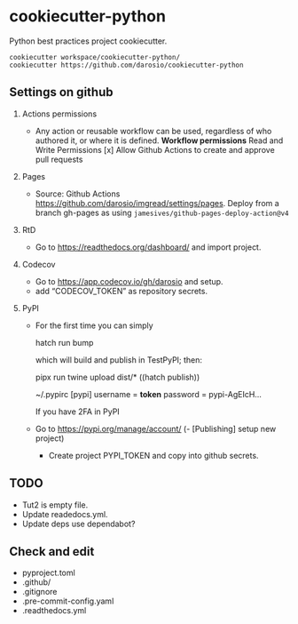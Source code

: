 # cookiecutter-python

Python best practices project cookiecutter.

    cookiecutter workspace/cookiecutter-python/
    cookiecutter https://github.com/darosio/cookiecutter-python

## Settings on github

1. Actions permissions

   - Any action or reusable workflow can be used, regardless of who authored it,
     or where it is defined.
     **Workflow permissions**
     Read and Write Permissions
     [x] Allow Github Actions to create and approve pull requests

2. Pages

   - Source: Github Actions <https://github.com/darosio/imgread/settings/pages>.
     Deploy from a branch gh-pages as using `jamesives/github-pages-deploy-action@v4`

3. RtD

   - Go to <https://readthedocs.org/dashboard/> and import project.

4. Codecov

   - Go to <https://app.codecov.io/gh/darosio> and setup.
   - add “CODECOV_TOKEN” as repository secrets.

5. PyPI

   - For the first time you can simply

     hatch run bump

     which will build and publish in TestPyPI; then:

     pipx run twine upload dist/\*
     ((hatch publish))

     ~/.pypirc
     [pypi]
     username = **token**
     password = pypi-AgEIcH…

     If you have 2FA in PyPI

   - Go to <https://pypi.org/manage/account/>
     (- [Publishing] setup new project)
     - Create project PYPI_TOKEN and copy into github secrets.

## TODO

- Tut2 is empty file.
- Update readedocs.yml.
- Update deps use dependabot?

## Check and edit

- pyproject.toml
- .github/
- .gitignore
- .pre-commit-config.yaml
- .readthedocs.yml

